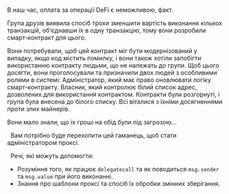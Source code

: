 В наш час, оплата за операції DeFi є неможливою, факт.

Група друзів виявила спосіб трохи зменшити вартість виконання кількох транзакцій, об'єднавши їх в одну транзакцію, тому вони розробили смарт-контракт для цього.

Вони потребували, щоб цей контракт міг бути модернізований у випадку, якщо код містить помилку, і вони також хотіли запобігти використанню контракту людьми, що не належать до групи. Щоб цього досягти, вони проголосували та призначили двох людей з особливими ролями в системі:
Адміністратор, який має право оновлювати логіку смарт-контракту.
Власник, який контролює білий список адрес, дозволених для використання контрактом.
Контракти були розгорнуті, і група була внесена до білого списку. Всі віталися з їхніми досягненнями проти злих майнерів.

Вони мало знали, що їх гроші на обід були під загрозою...

&nbsp;
Вам потрібно буде перехопити цей гаманець, щоб стати адміністратором проксі.

&nbsp;
Речі, які можуть допомогти:
* Розуміння того, як працює `delegatecall` та як поводиться `msg.sender` та `msg.value` при його виконанні.
* Знання про шаблони проксі та спосіб їх обробки змінних зберігання.
